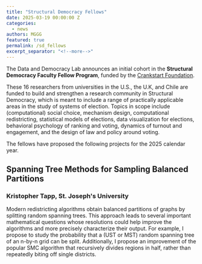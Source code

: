 ```yaml
---
title: "Structural Democracy Fellows"
date: 2025-03-19 00:00:00 Z
categories:
  - news
authors: MGGG
featured: true
permalink: /sd_fellows
excerpt_separator: "<!--more-->"
---
```


The Data and Democracy Lab announces an initial cohort in the **Structural Democracy Faculty Fellow Program**, funded by the [Crankstart Foundation](https://crankstart.org/programs).

These 16 researchers from universities in the U.S., the U.K, and Chile are funded to build and strengthen a research community in Structural Democracy, which is meant to include a range of practically applicable areas in the study of systems of election.
Topics in scope include (computational) social choice, mechanism design, computational redistricting, statistical models of elections, data visualization for elections, behavioral psychology of ranking and voting, dynamics of turnout and engagement, and the design of law and policy around voting.

<!--more-->

The fellows have proposed the following projects for the 2025 calendar year.

## Spanning Tree Methods for Sampling Balanced Partitions
### Kristopher Tapp, St. Joseph's University

Modern redistricting algorithms obtain balanced partitions of graphs by splitting random spanning trees.  This approach leads to several important mathematical questions whose resolutions could help improve the algorithms and more precisely characterize their output.  For example, I propose to study the probability that a (UST or MST) random spanning tree of an n-by-n grid can be split.  Additionally, I propose an improvement of the popular SMC algorithm that recursively divides regions in half, rather than repeatedly biting off single districts.  


